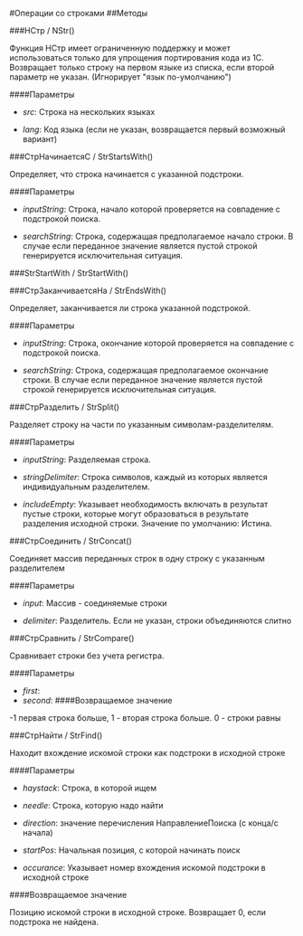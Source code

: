 
#Операции со строками
##Методы
    
###НСтр / NStr()
    
    
    
Функция НСтр имеет ограниченную поддержку и может использоваться только для упрощения портирования кода из 1С.
Возвращает только строку на первом языке из списка, если второй параметр не указан. (Игнорирует "язык по-умолчанию")


  
  
####Параметры

* *src*: Строка на нескольких языках

* *lang*: Код языка (если не указан, возвращается первый возможный вариант)

###СтрНачинаетсяС / StrStartsWith()
    
    
    
Определяет, что строка начинается с указанной подстроки.


  
  
####Параметры

* *inputString*: Строка, начало которой проверяется на совпадение с подстрокой поиска.

* *searchString*: Строка, содержащая предполагаемое начало строки. В случае если переданное значение является пустой строкой генерируется исключительная ситуация.

###StrStartWith / StrStartWith()
    
###СтрЗаканчиваетсяНа / StrEndsWith()
    
    
    
Определяет, заканчивается ли строка указанной подстрокой.


  
  
####Параметры

* *inputString*: Строка, окончание которой проверяется на совпадение с подстрокой поиска.

* *searchString*: Строка, содержащая предполагаемое окончание строки. В случае если переданное значение является пустой строкой генерируется исключительная ситуация.

###СтрРазделить / StrSplit()
    
    
    
Разделяет строку на части по указанным символам-разделителям.


  
  
####Параметры

* *inputString*: Разделяемая строка.

* *stringDelimiter*: Строка символов, каждый из которых является индивидуальным разделителем.

* *includeEmpty*: Указывает необходимость включать в результат пустые строки, которые могут образоваться в результате разделения исходной строки. Значение по умолчанию: Истина.

###СтрСоединить / StrConcat()
    
    
    
Соединяет массив переданных строк в одну строку с указанным разделителем


  
  
####Параметры

* *input*: Массив - соединяемые строки

* *delimiter*: Разделитель. Если не указан, строки объединяются слитно

###СтрСравнить / StrCompare()
    
    
    
Сравнивает строки без учета регистра.


  
  
####Параметры

* *first*: 
* *second*: 
####Возвращаемое значение

-1 первая строка больше, 1 - вторая строка больше. 0 - строки равны

  
###СтрНайти / StrFind()
    
    
    
Находит вхождение искомой строки как подстроки в исходной строке


  
  
####Параметры

* *haystack*: Строка, в которой ищем

* *needle*: Строка, которую надо найти

* *direction*: значение перечисления НаправлениеПоиска (с конца/с начала)

* *startPos*: Начальная позиция, с которой начинать поиск

* *occurance*: Указывает номер вхождения искомой подстроки в исходной строке

####Возвращаемое значение

Позицию искомой строки в исходной строке. Возвращает 0, если подстрока не найдена.

  
